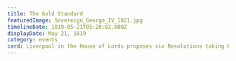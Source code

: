 ```yaml
---
title: The Gold Standard
featuredImage: Sovereign_George_IV_1821.jpg
timelineDate: 1819-05-21T05:20:02.000Z
displayDate: May 21, 1819
category: events
card: Liverpool in the House of Lords proposes six Resolutions taking Britain onto the Gold Standard
---
```

